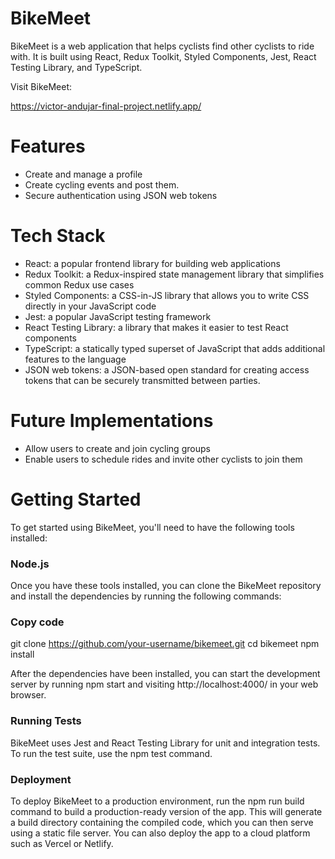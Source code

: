 # BikeMeet

BikeMeet is a web application that helps cyclists find other cyclists to ride with. It is built using React, Redux Toolkit, Styled Components, Jest, React Testing Library, and TypeScript.

Visit BikeMeet:

https://victor-andujar-final-project.netlify.app/

# Features

- Create and manage a profile
- Create cycling events and post them.
- Secure authentication using JSON web tokens

# Tech Stack

- React: a popular frontend library for building web applications
- Redux Toolkit: a Redux-inspired state management library that simplifies common Redux use cases
- Styled Components: a CSS-in-JS library that allows you to write CSS directly in your JavaScript code
- Jest: a popular JavaScript testing framework
- React Testing Library: a library that makes it easier to test React components
- TypeScript: a statically typed superset of JavaScript that adds additional features to the language
- JSON web tokens: a JSON-based open standard for creating access tokens that can be securely transmitted between parties.

# Future Implementations

- Allow users to create and join cycling groups
- Enable users to schedule rides and invite other cyclists to join them

# Getting Started

To get started using BikeMeet, you'll need to have the following tools installed:

### Node.js

Once you have these tools installed, you can clone the BikeMeet repository and install the dependencies by running the following commands:

### Copy code

git clone https://github.com/your-username/bikemeet.git
cd bikemeet
npm install

After the dependencies have been installed, you can start the development server by running npm start and visiting http://localhost:4000/ in your web browser.

### Running Tests

BikeMeet uses Jest and React Testing Library for unit and integration tests. To run the test suite, use the npm test command.

### Deployment

To deploy BikeMeet to a production environment, run the npm run build command to build a production-ready version of the app. This will generate a build directory containing the compiled code, which you can then serve using a static file server. You can also deploy the app to a cloud platform such as Vercel or Netlify.
